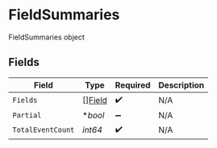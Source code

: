 # FieldSummaries

FieldSummaries object


## Fields

| Field                                   | Type                                    | Required                                | Description                             |
| --------------------------------------- | --------------------------------------- | --------------------------------------- | --------------------------------------- |
| `Fields`                                | [][Field](../../models/shared/field.md) | :heavy_check_mark:                      | N/A                                     |
| `Partial`                               | **bool*                                 | :heavy_minus_sign:                      | N/A                                     |
| `TotalEventCount`                       | *int64*                                 | :heavy_check_mark:                      | N/A                                     |